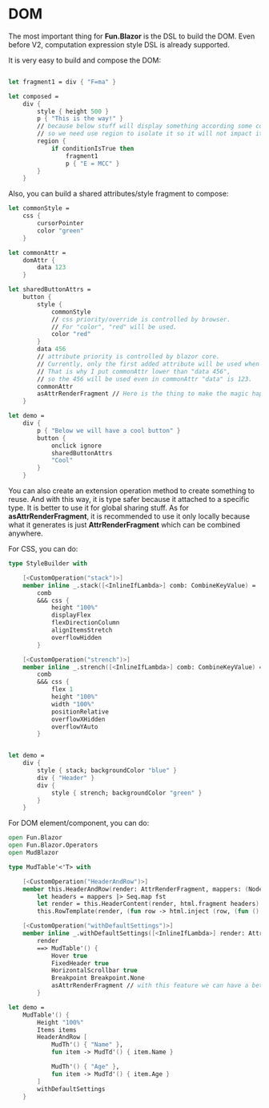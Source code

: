 # DOM

The most important thing for **Fun.Blazor** is the DSL to build the DOM. 
Even before V2, computation expression style DSL is already supported.

It is very easy to build and compose the DOM:

```fsharp

let fragment1 = div { "F=ma" }

let composed =
    div {
        style { height 500 }
        p { "This is the way!" }
        // because below stuff will display something according some conditions, 
        // so we need use region to isolate it so it will not impact it's parent element/component's sequence numbers for better diff performance. 
        region {
            if conditionIsTrue then
                fragment1
                p { "E = MCC" }
        }
    }
```

Also, you can build a shared attributes/style fragment to compose:

```fsharp
let commonStyle =
    css {
        cursorPointer
        color "green"
    }

let commonAttr =
    domAttr {
        data 123
    }

let sharedButtonAttrs =
    button {
        style {
            commonStyle
            // css priority/override is controlled by browser. 
            // For "color", "red" will be used.
            color "red" 
        }
        data 456
        // attribute priority is controlled by blazor core. 
        // Currently, only the first added attribute will be used when you are trying to add the same attribute. 
        // That is why I put commonAttr lower than "data 456", 
        // so the 456 will be used even in commonAttr "data" is 123.
        commonAttr
        asAttrRenderFragment // Here is the thing to make the magic happen
    }

let demo =
    div {
        p { "Below we will have a cool button" }
        button {
            onclick ignore
            sharedButtonAttrs
            "Cool"
        }
    }    
```

You can also create an extension operation method to create something to reuse. And with this way, it is type safer because it attached to a specific type. It is better to use it for global sharing stuff. As for **asAttrRenderFragment**, it is recommended to use it only locally because what it generates is just **AttrRenderFragment** which can be combined anywhere.

For CSS, you can do:

```fsharp
type StyleBuilder with

    [<CustomOperation("stack")>]
    member inline _.stack([<InlineIfLambda>] comb: CombineKeyValue) =
        comb
        &&& css {
            height "100%"
            displayFlex
            flexDirectionColumn
            alignItemsStretch
            overflowHidden
        }

    [<CustomOperation("strench")>]
    member inline _.strench([<InlineIfLambda>] comb: CombineKeyValue) =
        comb
        &&& css {
            flex 1
            height "100%"
            width "100%"
            positionRelative
            overflowXHidden
            overflowYAuto
        }


let demo =
    div {
        style { stack; backgroundColor "blue" }
        div { "Header" }
        div {
            style { strench; backgroundColor "green" }
        }
    }        
```

For DOM element/component, you can do:

```fsharp
open Fun.Blazor
open Fun.Blazor.Operators
open MudBlazor

type MudTable'<'T> with

    [<CustomOperation("HeaderAndRow")>]
    member this.HeaderAndRow(render: AttrRenderFragment, mappers: (NodeRenderFragment * ('T -> NodeRenderFragment)) seq) =
        let headers = mappers |> Seq.map fst
        let render = this.HeaderContent(render, html.fragment headers)
        this.RowTemplate(render, (fun row -> html.inject (row, (fun () -> mappers |> Seq.map (snd >> fun fn -> fn row) |> html.fragment))))

    [<CustomOperation("withDefaultSettings")>]
    member inline _.withDefaultSettings([<InlineIfLambda>] render: AttrRenderFragment) =
        render
        ==> MudTable'() {
            Hover true
            FixedHeader true
            HorizontalScrollbar true
            Breakpoint Breakpoint.None
            asAttrRenderFragment // with this feature we can have a better coding experience
        }

let demo =
    MudTable'() {
        Height "100%"
        Items items
        HeaderAndRow [
            MudTh'() { "Name" },
            fun item -> MudTd'() { item.Name }

            MudTh'() { "Age" },
            fun item -> MudTd'() { item.Age }
        ]
        withDefaultSettings
    }
```